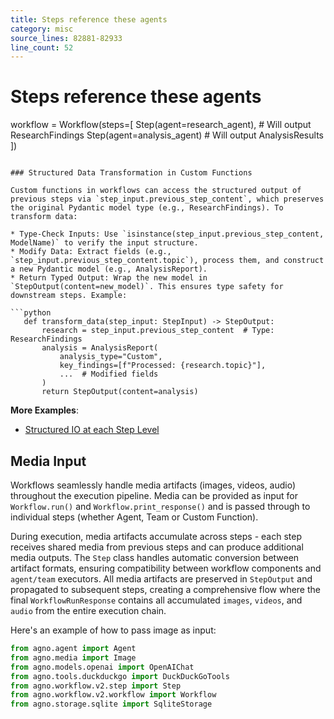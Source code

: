 ```yaml
---
title: Steps reference these agents
category: misc
source_lines: 82881-82933
line_count: 52
---
```


# Steps reference these agents
workflow = Workflow(steps=[
    Step(agent=research_agent),  # Will output ResearchFindings
    Step(agent=analysis_agent)   # Will output AnalysisResults
])
```

### Structured Data Transformation in Custom Functions

Custom functions in workflows can access the structured output of previous steps via `step_input.previous_step_content`, which preserves the original Pydantic model type (e.g., ResearchFindings). To transform data:

* Type-Check Inputs: Use `isinstance(step_input.previous_step_content, ModelName)` to verify the input structure.
* Modify Data: Extract fields (e.g., `step_input.previous_step_content.topic`), process them, and construct a new Pydantic model (e.g., AnalysisReport).
* Return Typed Output: Wrap the new model in `StepOutput(content=new_model)`. This ensures type safety for downstream steps. Example:

```python
   def transform_data(step_input: StepInput) -> StepOutput:
       research = step_input.previous_step_content  # Type: ResearchFindings
       analysis = AnalysisReport(
           analysis_type="Custom",
           key_findings=[f"Processed: {research.topic}"],
           ...  # Modified fields
       )
       return StepOutput(content=analysis)
```

**More Examples**:

* [Structured IO at each Step Level](/examples/workflows_2/06-workflows-advanced-concepts/structured_io_at_each_step_level)

## Media Input

Workflows seamlessly handle media artifacts (images, videos, audio) throughout the execution pipeline.
Media can be provided as input for `Workflow.run()` and `Workflow.print_response()` and is passed through to individual steps (whether Agent, Team or Custom Function).

During execution, media artifacts accumulate across steps - each step receives shared media from previous steps and can
produce additional media outputs. The `Step` class handles automatic conversion between artifact formats, ensuring compatibility between
workflow components and `agent/team` executors. All media artifacts are preserved in `StepOutput` and propagated to
subsequent steps, creating a comprehensive flow where the final `WorkflowRunResponse` contains all accumulated
`images`, `videos`, and `audio` from the entire execution chain.

Here's an example of how to pass image as input:

```python
from agno.agent import Agent
from agno.media import Image
from agno.models.openai import OpenAIChat
from agno.tools.duckduckgo import DuckDuckGoTools
from agno.workflow.v2.step import Step
from agno.workflow.v2.workflow import Workflow
from agno.storage.sqlite import SqliteStorage

